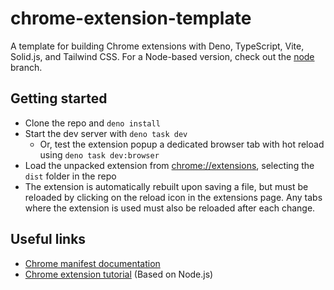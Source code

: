 # chrome-extension-template

A template for building Chrome extensions with Deno, TypeScript, Vite, Solid.js, and Tailwind CSS. For a Node-based version, check out the [node](https://github.com/gtumedei/chrome-extension-template/tree/node) branch.

## Getting started

- Clone the repo and `deno install`
- Start the dev server with `deno task dev`
  - Or, test the extension popup a dedicated browser tab with hot reload using `deno task dev:browser`
- Load the unpacked extension from [chrome://extensions](chrome://extensions), selecting the `dist` folder in the repo
- The extension is automatically rebuilt upon saving a file, but must be reloaded by clicking on the reload icon in the extensions page. Any tabs where the extension is used must also be reloaded after each change.

## Useful links

- [Chrome manifest documentation](https://developer.chrome.com/docs/extensions/reference/manifest)
- [Chrome extension tutorial](https://www.youtube.com/watch?v=GGi7Brsf7js) (Based on Node.js)
